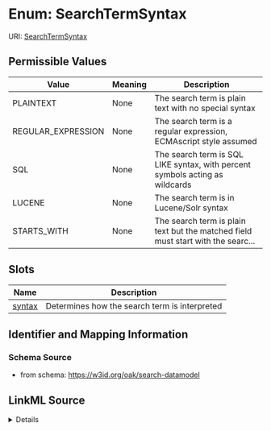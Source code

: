# Enum: SearchTermSyntax



URI: [SearchTermSyntax](SearchTermSyntax)

## Permissible Values

| Value | Meaning | Description |
| --- | --- | --- |
| PLAINTEXT | None | The search term is plain text with no special syntax |
| REGULAR_EXPRESSION | None | The search term is a regular expression, ECMAscript style assumed |
| SQL | None | The search term is SQL LIKE syntax, with percent symbols acting as wildcards |
| LUCENE | None | The search term is in Lucene/Solr syntax |
| STARTS_WITH | None | The search term is plain text but the matched field must start with the searc... |




## Slots

| Name | Description |
| ---  | --- |
| [syntax](syntax.md) | Determines how the search term is interpreted |






## Identifier and Mapping Information







### Schema Source


* from schema: https://w3id.org/oak/search-datamodel




## LinkML Source

<details>
```yaml
name: SearchTermSyntax
from_schema: https://w3id.org/oak/search-datamodel
rank: 1000
permissible_values:
  PLAINTEXT:
    text: PLAINTEXT
    description: The search term is plain text with no special syntax
  REGULAR_EXPRESSION:
    text: REGULAR_EXPRESSION
    description: The search term is a regular expression, ECMAscript style assumed
  SQL:
    text: SQL
    description: The search term is SQL LIKE syntax, with percent symbols acting as
      wildcards
  LUCENE:
    text: LUCENE
    description: The search term is in Lucene/Solr syntax
  STARTS_WITH:
    text: STARTS_WITH
    description: The search term is plain text but the matched field must start with
      the search term

```
</details>
